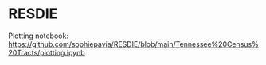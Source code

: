 # RESDIE

Plotting notebook: https://github.com/sophiepavia/RESDIE/blob/main/Tennessee%20Census%20Tracts/plotting.ipynb
